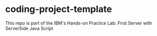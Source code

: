 # coding-project-template

This repo is part of the IBM's Hands-on Practice Lab: First Server with ServerSide Java Script
